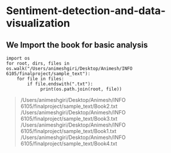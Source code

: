 # Sentiment-detection-and-data-visualization

## We Import the book for basic analysis
```
import os
for root, dirs, files in os.walk("/Users/animeshgiri/Desktop/Animesh/INFO 6105/finalproject/sample_text"):
    for file in files:
        if file.endswith(".txt"):
             print(os.path.join(root, file))
```
>/Users/animeshgiri/Desktop/Animesh/INFO 6105/finalproject/sample_text/Book2.txt
>/Users/animeshgiri/Desktop/Animesh/INFO 6105/finalproject/sample_text/Book3.txt
>/Users/animeshgiri/Desktop/Animesh/INFO 6105/finalproject/sample_text/Book1.txt
>/Users/animeshgiri/Desktop/Animesh/INFO 6105/finalproject/sample_text/Book4.txt
